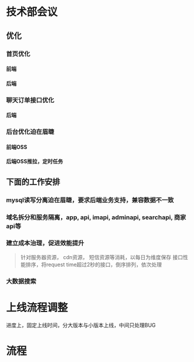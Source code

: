 # 技术部会议

## 优化


### 首页优化
#### 前端
#### 后端


### 聊天订单接口优化
#### 后端

### 后台优化迫在眉睫
#### 前端OSS
#### 后端OSS推拉，定时任务


## 下面的工作安排

### mysql读写分离迫在眉睫，要求后端业务支持，兼容数据不一致

### 域名拆分和服务隔离，app, api, imapi, adminapi, searchapi, 商家api等

### 建立成本治理，促进效能提升
> 针对服务器资源， cdn资源， 短信资源等消耗，以每日为维度保存
> 接口性能排序，将request time超过2秒的接口，倒序排列，依次处理

### 大数据搜索

# 上线流程调整
进度上，固定上线时间，分大版本与小版本上线，中间只处理BUG

# 流程
  